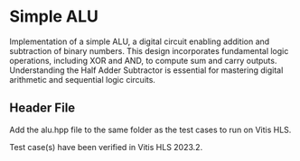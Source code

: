 # Simple ALU

Implementation of a simple ALU, a digital circuit enabling addition and subtraction of binary numbers. This design incorporates fundamental logic operations, including XOR and AND, to compute sum and carry outputs. Understanding the Half Adder Subtractor is essential for mastering digital arithmetic and sequential logic circuits.


## Header File

Add the alu.hpp file to the same folder as the test cases to run on Vitis HLS.

Test case(s) have been verified in Vitis HLS 2023.2.
